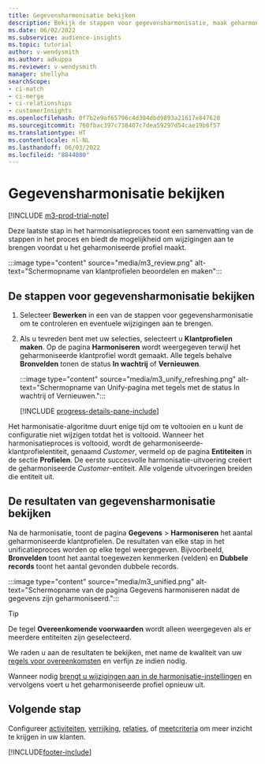 ```yaml
---
title: Gegevensharmonisatie bekijken
description: Bekijk de stappen voor gegevensharmonisatie, maak geharmoniseerde klantprofielen en bekijk de resultaten
ms.date: 06/02/2022
ms.subservice: audience-insights
ms.topic: tutorial
author: v-wendysmith
ms.author: adkuppa
ms.reviewer: v-wendysmith
manager: shellyha
searchScope:
- ci-match
- ci-merge
- ci-relationships
- customerInsights
ms.openlocfilehash: 0f7b2e9af65796c4d304dbd9893a21617e847620
ms.sourcegitcommit: 760fbac397c738407c7dea59297d54cae19b6f57
ms.translationtype: HT
ms.contentlocale: nl-NL
ms.lasthandoff: 06/03/2022
ms.locfileid: "8844080"
---
```

# <a name="review-data-unification"></a>Gegevensharmonisatie bekijken

[!INCLUDE [m3-prod-trial-note](includes/m3-prod-trial-note.md)]

Deze laatste stap in het harmonisatieproces toont een samenvatting van de stappen in het proces en biedt de mogelijkheid om wijzigingen aan te brengen voordat u het geharmoniseerde profiel maakt.

:::image type="content" source="media/m3_review.png" alt-text="Schermopname van klantprofielen beoordelen en maken":::

## <a name="review-the-data-unification-steps"></a>De stappen voor gegevensharmonisatie bekijken

1. Selecteer **Bewerken** in een van de stappen voor gegevensharmonisatie om te controleren en eventuele wijzigingen aan te brengen.

1. Als u tevreden bent met uw selecties, selecteert u **Klantprofielen maken**. Op de pagina **Harmoniseren** wordt weergegeven terwijl het geharmoniseerde klantprofiel wordt gemaakt. Alle tegels behalve **Bronvelden** tonen de status **In wachtrij** of **Vernieuwen**.

   :::image type="content" source="media/m3_unify_refreshing.png" alt-text="Schermopname van Unify-pagina met tegels met de status In wachtrij of Vernieuwen.":::

   [!INCLUDE [progress-details-pane-include](includes/progress-details-pane.md)]

Het harmonisatie-algoritme duurt enige tijd om te voltooien en u kunt de configuratie niet wijzigen totdat het is voltooid. Wanneer het harmonisatieproces is voltooid, wordt de geharmoniseerde-klantprofielentiteit, genaamd *Customer*, vermeld op de pagina **Entiteiten** in de sectie **Profielen**. De eerste succesvolle harmonisatie-uitvoering creëert de geharmoniseerde *Customer*-entiteit. Alle volgende uitvoeringen breiden die entiteit uit.

## <a name="review-the-results-of-data-unification"></a>De resultaten van gegevensharmonisatie bekijken

Na de harmonisatie, toont de pagina **Gegevens** > **Harmoniseren** het aantal geharmoniseerde klantprofielen. De resultaten van elke stap in het unificatieproces worden op elke tegel weergegeven. Bijvoorbeeld, **Bronvelden** toont het aantal toegewezen kenmerken (velden) en **Dubbele records** toont het aantal gevonden dubbele records.

:::image type="content" source="media/m3_unified.png" alt-text="Schermopname van de pagina Gegevens harmoniseren nadat de gegevens zijn geharmoniseerd.":::

> [!TIP]
> De tegel **Overeenkomende voorwaarden** wordt alleen weergegeven als er meerdere entiteiten zijn geselecteerd.

We raden u aan de resultaten te bekijken, met name de kwaliteit van uw [regels voor overeenkomsten](data-unification-update.md#manage-match-rules) en verfijn ze indien nodig.

Wanneer nodig [brengt u wijzigingen aan in de harmonisatie-instellingen](data-unification-update.md) en vervolgens voert u het geharmoniseerde profiel opnieuw uit.

## <a name="next-step"></a>Volgende stap

Configureer [activiteiten](activities.md), [verrijking](enrichment-hub.md), [relaties](relationships.md), of [meetcriteria](measures.md) om meer inzicht te krijgen in uw klanten.

[!INCLUDE[footer-include](includes/footer-banner.md)]

